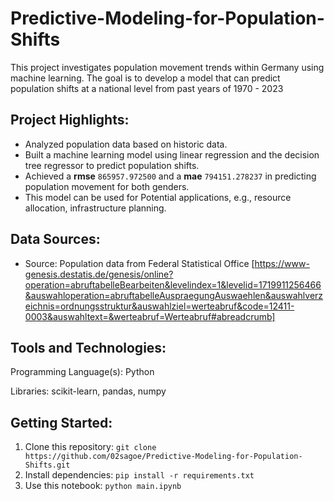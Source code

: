 # Predictive-Modeling-for-Population-Shifts

This project investigates population movement trends within Germany using machine learning. The goal is to develop a model that can predict population shifts at a national level from past years of 1970 - 2023

## Project Highlights:
- Analyzed population data based on historic data. 
- Built a machine learning model using linear regression and the decision tree regressor to predict population shifts.
- Achieved a <b>rmse</b> `865957.972500` and a <b>mae</b> `794151.278237` in predicting population movement for both genders.
- This model can be used for Potential applications, e.g., resource allocation, infrastructure planning.

## Data Sources:
- Source: Population data from Federal Statistical Office [https://www-genesis.destatis.de/genesis/online?operation=abruftabelleBearbeiten&levelindex=1&levelid=1719911256466&auswahloperation=abruftabelleAuspraegungAuswaehlen&auswahlverzeichnis=ordnungsstruktur&auswahlziel=werteabruf&code=12411-0003&auswahltext=&werteabruf=Werteabruf#abreadcrumb]


## Tools and Technologies:
Programming Language(s): Python

Libraries: scikit-learn, pandas, numpy

## Getting Started:
1. Clone this repository: `git clone https://github.com/02sagoe/Predictive-Modeling-for-Population-Shifts.git`
2. Install dependencies: `pip install -r requirements.txt`
3. Use this notebook: `python main.ipynb`